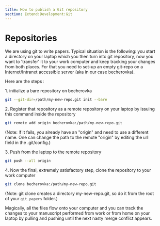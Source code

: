 ```yaml
---
title: How to publish a Git repository
section: Extend:Development:Git
---
```





# Repositories

We are using git to write papers. Typical situation is the following: you start a directory on your laptop which you then turn into git repository, now you want to 'transfer' it to your work computer and keep tracking your changes from both places. For that you need to set-up an empty git-repo on a Internet/Intranet accessible server (aka in our case becherovka).

Here are the steps :

1\. initialize a bare repository on becherovka

```bash
git --git-dir=/path/my-new-repo.git init --bare
```

2\. Register that repository as a remote repository on your laptop by issuing this command inside the repository

```bash
git remote add origin becherovka:/path/my-new-repo.git
```

(Note: If it fails, you already have an "origin" and need to use a different name. One can change the path to the remote "origin" by editing the url field in the .git/config.)

3\. Push from the laptop to the remote repository

```bash
git push --all origin
```

4\. Now the final, extremely satisfactory step, clone the repository to your work computer

```bash
git clone becherovka:/path/my-new-repo.git
```

(Note: git clone creates a directory my-new-repo.git, so do it from the root of your `git_papers` folder.)

Magically, all the files flow onto your computer and you can track the changes to your manuscript performed from work or from home on your laptop by pulling and pushing until the next nasty merge conflict appears.



